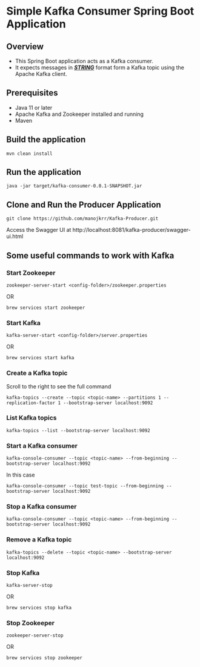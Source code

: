# Simple Kafka Consumer Spring Boot Application

## Overview

* This Spring Boot application acts as a Kafka consumer.
* It expects messages in <u>_**STRING**_</u> format form a Kafka topic using the Apache Kafka client.

## Prerequisites

- Java 11 or later
- Apache Kafka and Zookeeper installed and running
- Maven

## Build the application

```shell
mvn clean install
```

## Run the application

```shell
java -jar target/kafka-consumer-0.0.1-SNAPSHOT.jar
```

## Clone and Run the Producer Application

```shell
git clone https://github.com/manojkrr/Kafka-Producer.git
```

Access the Swagger UI at http://localhost:8081/kafka-producer/swagger-ui.html

## Some useful commands to work with Kafka

### Start Zookeeper

```shell
zookeeper-server-start <config-folder>/zookeeper.properties
```

OR

```shell
brew services start zookeeper
```

### Start Kafka

```shell
kafka-server-start <config-folder>/server.properties
```

OR

```shell
brew services start kafka
```

### Create a Kafka topic

Scroll to the right to see the full command

```shell
kafka-topics --create --topic <topic-name> --partitions 1 --replication-factor 1 --bootstrap-server localhost:9092
```

### List Kafka topics

```shell
kafka-topics --list --bootstrap-server localhost:9092
```

### Start a Kafka consumer

```shell
kafka-console-consumer --topic <topic-name> --from-beginning --bootstrap-server localhost:9092
```

In this case

```shell
kafka-console-consumer --topic test-topic --from-beginning --bootstrap-server localhost:9092
```

### Stop a Kafka consumer

```shell
kafka-console-consumer --topic <topic-name> --from-beginning --bootstrap-server localhost:9092
```

### Remove a Kafka topic

```shell
kafka-topics --delete --topic <topic-name> --bootstrap-server localhost:9092
```

### Stop Kafka

```shell
kafka-server-stop
```

OR

```shell
brew services stop kafka
```

### Stop Zookeeper

```shell
zookeeper-server-stop
```

OR

```shell
brew services stop zookeeper
```
